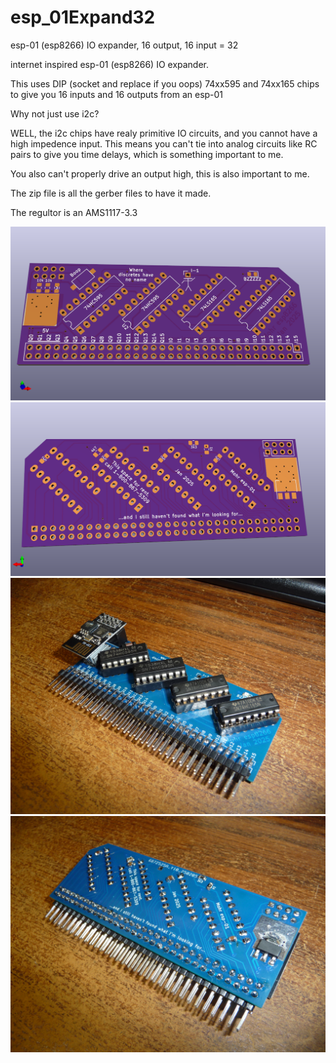# esp_01Expand32
esp-01 (esp8266) IO expander, 16 output, 16 input = 32


internet inspired esp-01 (esp8266) IO expander.


This uses DIP (socket and replace if you oops) 74xx595 and 74xx165 chips to give you 16 inputs and 16 outputs from an esp-01


Why not just use i2c?


 WELL, the i2c chips have realy primitive IO circuits, and you cannot have a high impedence input. This means you can't tie into analog circuits like RC pairs to give you time delays, which is something important to me.
 
 
 You also can't properly drive an output high, this is also important to me.


The zip file is all the gerber files to have it made.

The regultor is an AMS1117-3.3

![ ](esp01ExpanderT.png)
![ ](esp01ExpanderB.png)
![ ](p1330847.jpg)
![ ](p1330848.jpg)

